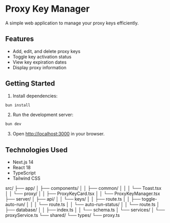 # Proxy Key Manager

A simple web application to manage your proxy keys efficiently.

## Features

- Add, edit, and delete proxy keys
- Toggle key activation status
- View key expiration dates
- Display proxy information

## Getting Started

1. Install dependencies:
```bash
bun install
```

2. Run the development server:
```bash
bun dev
```

3. Open [http://localhost:3000](http://localhost:3000) in your browser.

## Technologies Used

- Next.js 14
- React 18
- TypeScript
- Tailwind CSS 

src/
├── app/
│   ├── components/
│   │   ├── common/
│   │   │   └── Toast.tsx
│   │   └── proxy/
│   │       ├── ProxyKeyCard.tsx
│   │       └── ProxyKeyManager.tsx
├── server/
│   ├── api/
│   │   └── keys/
│   │       ├── route.ts
│   │       ├── toggle-auto-run/
│   │       │   └── route.ts
│   │       └── auto-run-status/
│   │           └── route.ts
│   ├── database/
│   │   ├── index.ts
│   │   └── schema.ts
│   └── services/
│       └── proxyService.ts
└── shared/
    └── types/
        └── proxy.ts